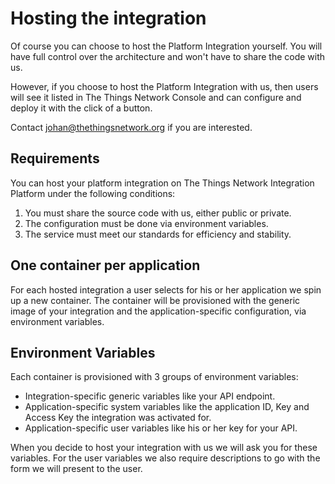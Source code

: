 # Hosting the integration
Of course you can choose to host the Platform Integration yourself. You will have full control over the architecture and won't have to share the code with us.

However, if you choose to host the Platform Integration with us, then users will see it listed in The Things Network Console and can configure and deploy it with the click of a button.

Contact [johan@thethingsnetwork.org](mailto:johan@thethingsnetwork.org) if you are interested.

## Requirements
You can host your platform integration on The Things Network Integration Platform under the following conditions:

1. You must share the source code with us, either public or private.
2. The configuration must be done via environment variables.
3. The service must meet our standards for efficiency and stability.

## One container per application
For each hosted integration a user selects for his or her application we spin up a new container. The container will be provisioned with the generic image of your integration and the application-specific configuration, via environment variables.

## Environment Variables
Each container is provisioned with 3 groups of environment variables:

- Integration-specific generic variables like your API endpoint.
- Application-specific system variables like the application ID, Key and Access Key the integration was activated for.
- Application-specific user variables like his or her key for your API.

When you decide to host your integration with us we will ask you for these variables. For the user variables we also require descriptions to go with the form we will present to the user.
